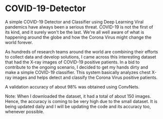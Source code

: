 # COVID-19-Detector
A simple COVID-19 Detector and Classifier using Deep Learning
Viral pandemics have always been a serious threat. COVID-19 is not the first of its kind, and it surely won't be the last. We're all well aware of what is happening around the globe and how the Corona Virus might change the world forever.

As hundreds of research teams around the world are combining their efforts to collect data and develop solutions, I came across this interesting dataset that had the X-ray images of COVID-19 positive patients. In a bid to contribute to the ongoing scenario, I decided to get my hands dirty and make a simple COVID-19 classifier.
This system basically analyzes chest X-ray images and helps detect and classify the Corona Virus positive patients.

A validation accuracy of about 98% was obtained using ConvNets.

Note: When I downloaded the dataset, it had a total of about 150 images. Hence, the accuracy is coming to be very high due to the small dataset. It is being updated daily and I will be updating the code and its accuracy too, whenever possible.
